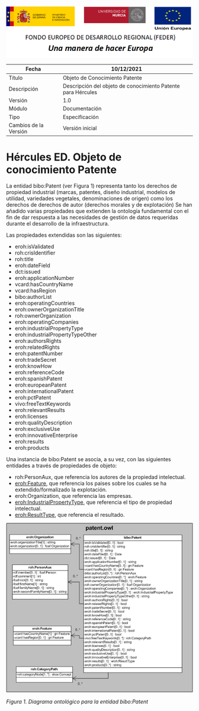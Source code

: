 ![](../../Docs/media/CabeceraDocumentosMD.png)

| Fecha         | 10/12/2021                                                   |
| ------------- | ------------------------------------------------------------ |
|Título|Objeto de Conocimiento Patente| 
|Descripción|Descripción del objeto de conocimiento Patente para Hércules|
|Versión|1.0|
|Módulo|Documentación|
|Tipo|Especificación|
|Cambios de la Versión|Versión inicial|

# Hércules ED. Objeto de conocimiento Patente

La entidad bibo:Patent (ver Figura 1) representa tanto los derechos de propiedad industrial (marcas, patentes, diseño industrial, modelos de utilidad, variedades vegetales, denominaciones de origen) como los derechos de derechos de autor (derechos morales y de explotación)
Se han añadido varias propiedades que extienden la ontología fundamental con el fin de dar respuesta a las necesidades de gestión de datos requeridas durante el desarrollo de la infraestructura.

Las propiedades extendidas son las siguientes:

- eroh:isValidated
- roh:crisIdentifier
- roh:title
- eroh:dateField
- dct:issued
- eroh:applicationNumber
- vcard:hasCountryName
- vcard:hasRegion
- bibo:authorList
- eroh:operatingCountries
- eroh:ownerOrganizationTitle
- roh:ownerOrganization
- eroh:operatingCompanies
- eroh:industrialPropertyType
- eroh:industrialPropertyTypeOther
- eroh:authorsRights
- eroh:relatedRights
- eroh:patentNumber
- eroh:tradeSecret
- eroh:knowHow
- eroh:referenceCode
- eroh:spanishPatent
- eroh:europeanPatent
- eroh:internationalPatent
- eroh:pctPatent
- vivo:freeTextKeywords
- eroh:relevantResults
- eroh:licenses
- eroh:qualityDescription
- eroh:exclusiveUse
- eroh:innovativeEnterprise
- eroh:results
- eroh:products

Una instancia de bibo:Patent se asocia, a su vez, con las siguientes entidades a través de propiedades de objeto:

- roh:PersonAux, que referencia los autores de la propiedad intelectual.
- [eroh:Feature](https://github.com/HerculesCRUE/Commons-ED-MA/tree/main/ObjetosDeConocimiento/Feature), que referencia los paises sobre los cuales se ha extendido/formalizado la explotación.
- eroh:Organization, que referencia las empresas.
- [eroh:IndustrialPropertyType](https://github.com/HerculesCRUE/Commons-ED-MA/tree/main/ObjetosDeConocimiento/IndustrialPropertyType), que referencia el tipo de propiedad intelectual.
- [eroh:ResultType](https://github.com/HerculesCRUE/Commons-ED-MA/tree/main/ObjetosDeConocimiento/ResultType), que referencia el resultado.


![](../../Docs/media/ObjetosDeConocimiento/Patent.png)

*Figura 1. Diagrama ontológico para la entidad bibo:Patent*

